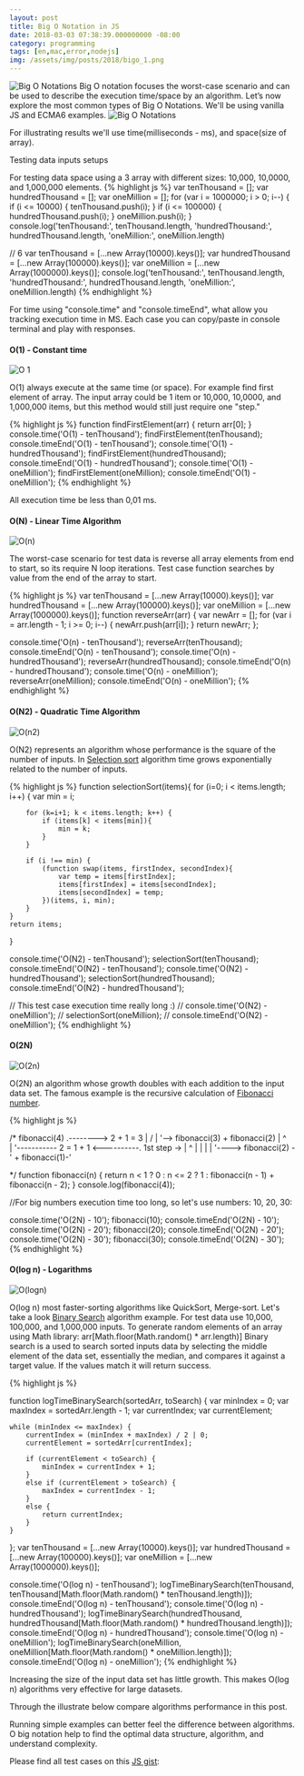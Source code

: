 ```yaml
---
layout: post
title: Big O Notation in JS
date: 2018-03-03 07:38:39.000000000 -08:00
category: programming
tags: [en,mac,error,nodejs]
img: /assets/img/posts/2018/bigo_1.png
---
```



<img src="../../../../assets/img/posts/2018/bigo_1.png" class="img-fluid" alt="Big O Notations">
Big O notation focuses the worst-case scenario and can be used to describe the execution time/space by an algorithm.
Let’s now explore the most common types of Big O Notations. We'll be using vanilla JS and ECMA6 examples.


<img src="../../../../assets/img/posts/2018/3_space.png" class="img-fluid" alt="Big O Notations">

For illustrating results we'll use time(milliseconds - ms), and space(size of array).

Testing data inputs setups

For testing data space using a 3 array with different sizes: 10,000, 10,0000, and 1,000,000 elements.
{% highlight js %}
var tenThousand     = [];
var hundredThousand = [];
var oneMillion      = [];
for (var i = 1000000; i > 0; i--) {
    if (i <= 10000) {
        tenThousand.push(i);
    }
    if (i <= 100000) {
        hundredThousand.push(i);
    }
    oneMillion.push(i);
}
console.log('tenThousand:', tenThousand.length, 'hundredThousand:', hundredThousand.length, 'oneMillion:', oneMillion.length)

// 6
var tenThousand     = [...new Array(10000).keys()];
var hundredThousand = [...new Array(100000).keys()];
var oneMillion      = [...new Array(1000000).keys()];
console.log('tenThousand:', tenThousand.length, 'hundredThousand:', hundredThousand.length, 'oneMillion:', oneMillion.length)
{% endhighlight %}

For time using "console.time" and "console.timeEnd", what allow you tracking execution time in MS. Each case you can copy/paste in console terminal and play with responses.

#### O(1) - Constant time

<img src="../../../../assets/img/posts/2018/4_o_1.png" class="img-fluid" alt="O 1">

O(1) always execute at the same time (or space). For example find first element of array.
The input array could be 1 item or 10,000, 10,0000, and 1,000,000 items, but this method would still just require one "step."

{% highlight js %}
function findFirstElement(arr) {
    return arr[0];
}
console.time('O(1) - tenThousand');
findFirstElement(tenThousand);
console.timeEnd('O(1) - tenThousand');
console.time('O(1) - hundredThousand');
findFirstElement(hundredThousand);
console.timeEnd('O(1) - hundredThousand');
console.time('O(1) - oneMillion');
findFirstElement(oneMillion);
console.timeEnd('O(1) - oneMillion');
{% endhighlight %}

All execution time be less than 0,01 ms.

#### O(N) - Linear Time Algorithm

<img src="../../../../assets/img/posts/2018/5_On.png" class="img-fluid" alt="O(n)">

The worst-case scenario for test data is reverse all array elements from end to start, so its require N loop iterations.
Test case function searches by value from the end of the array to start.

{% highlight js %}
var tenThousand     = [...new Array(10000).keys()];
var hundredThousand = [...new Array(100000).keys()];
var oneMillion      = [...new Array(1000000).keys()];
function reverseArr(arr) {
    var newArr = [];
    for (var i = arr.length - 1; i >= 0; i--) {
        newArr.push(arr[i]);
    }
    return newArr;
};

console.time('O(n) - tenThousand');
reverseArr(tenThousand);
console.timeEnd('O(n) - tenThousand');
console.time('O(n) - hundredThousand');
reverseArr(hundredThousand);
console.timeEnd('O(n) - hundredThousand');
console.time('O(n) - oneMillion');
reverseArr(oneMillion);
console.timeEnd('O(n) - oneMillion');
{% endhighlight %}

#### O(N2) - Quadratic Time Algorithm

<img src="../../../../assets/img/posts/2018/3_data_input_extra_space.png" class="img-fluid" alt="O(n2)">

O(N2) represents an algorithm whose performance is the square of the number of inputs. In [Selection sort](https://en.wikipedia.org/wiki/Selection_sort) algorithm time grows exponentially related to the number of inputs.

{% highlight js %}
function selectionSort(items){
    for (i=0; i < items.length; i++) {
        var min = i;

        for (k=i+1; k < items.length; k++) {
            if (items[k] < items[min]){
                min = k;
            }
        }

        if (i !== min) {
            (function swap(items, firstIndex, secondIndex){
                var temp = items[firstIndex];
                items[firstIndex] = items[secondIndex];
                items[secondIndex] = temp;
            })(items, i, min);
        }
    }
    return items;
}


console.time('O(N2) - tenThousand');
selectionSort(tenThousand);
console.timeEnd('O(N2) - tenThousand');
console.time('O(N2) - hundredThousand');
selectionSort(hundredThousand);
console.timeEnd('O(N2) - hundredThousand');

// This test case execution time really long :)
// console.time('O(N2) - oneMillion');
// selectionSort(oneMillion);
// console.timeEnd('O(N2) - oneMillion');
{% endhighlight %}

#### O(2N)

<img src="../../../../assets/img/posts/2018/7_o2n.png" class="img-fluid" alt="O(2n)">

O(2N) an algorithm whose growth doubles with each addition to the input data set.
The famous example is the recursive calculation of
[Fibonacci number](https://en.wikipedia.org/wiki/Fibonacci_number).

{% highlight js %}

/*
   fibonacci(4)   .--------> 2 + 1 = 3
      |          /               |
      '--> fibonacci(3) + fibonacci(2)
            |    ^           
            |    '----------- 2 = 1 + 1 <----------.
1st step -> |                     ^                |
            |                     |                |
            '---->  fibonacci(2) -' + fibonacci(1)-'

 */
function fibonacci(n) {
    return n < 1 ? 0
        : n <= 2 ? 1
        : fibonacci(n - 1) + fibonacci(n - 2);
}
console.log(fibonacci(4));


//For big numbers execution time too long, so let's use numbers: 10, 20, 30:

console.time('O(2N) - 10');
fibonacci(10);
console.timeEnd('O(2N) - 10');
console.time('O(2N) - 20');
fibonacci(20);
console.timeEnd('O(2N) - 20');
console.time('O(2N) - 30');
fibonacci(30);
console.timeEnd('O(2N) - 30');
{% endhighlight %}

#### O(log n) - Logarithms

<img src="../../../../assets/img/posts/2018/8_ologn.png" class="img-fluid" alt="O(logn)">

O(log n) most faster-sorting algorithms like QuickSort, Merge-sort.
Let's take a look [Binary Search](https://en.wikipedia.org/wiki/Binary_search_algorithm) algorithm example.
For test data use 10,000, 100,000, and 1,000,000 inputs. To generate random elements of an array using Math library:
arr[Math.floor(Math.random() * arr.length)]
Binary search is a used to search sorted inputs data by selecting the middle element of the data set, essentially the median, and compares it against a target value.
If the values match it will return success.

{% highlight js %}

function logTimeBinarySearch(sortedArr, toSearch) {
    var minIndex = 0;
    var maxIndex = sortedArr.length - 1;
    var currentIndex;
    var currentElement;
 
    while (minIndex <= maxIndex) {
        currentIndex = (minIndex + maxIndex) / 2 | 0;
        currentElement = sortedArr[currentIndex];
 
        if (currentElement < toSearch) {
            minIndex = currentIndex + 1;
        }
        else if (currentElement > toSearch) {
            maxIndex = currentIndex - 1;
        }
        else {
            return currentIndex;
        }
    }
};
var tenThousand     = [...new Array(10000).keys()];
var hundredThousand = [...new Array(100000).keys()];
var oneMillion      = [...new Array(1000000).keys()];

console.time('O(log n) - tenThousand');
logTimeBinarySearch(tenThousand, tenThousand[Math.floor(Math.random() * tenThousand.length)]);
console.timeEnd('O(log n) - tenThousand');
console.time('O(log n) - hundredThousand');
logTimeBinarySearch(hundredThousand, hundredThousand[Math.floor(Math.random() * hundredThousand.length)]);
console.timeEnd('O(log n) - hundredThousand');
console.time('O(log n) - oneMillion');
logTimeBinarySearch(oneMillion, oneMillion[Math.floor(Math.random() * oneMillion.length)]);
console.timeEnd('O(log n) - oneMillion');
{% endhighlight %}

Increasing the size of the input data set has little growth. This makes O(log n) algorithms very effective for large datasets.

Through the illustrate below compare algorithms performance in this post.

Running simple examples can better feel the difference between algorithms. O big notation help to find the optimal data structure, algorithm, and understand complexity.

Please find all test cases on this [JS gist](https://gist.github.com/aldb/b9494e4ca594f6f704671edf713a1922.js):

